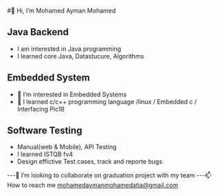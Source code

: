 #👋 Hi, I’m Mohamed Ayman Mohamed
## Java Backend
- I am interested in Java programming
- I learned core Java, Datastucure, Algorithms
## Embedded System
- 👀 I’m interested in Embedded Systems
- 🌱 I learned c/c++ programming language /linux / Embedded c / Interfacing Pic18 
## Software Testing
-   Manual(web & Mobile), API Testing
-   I learned ISTQB fv4
-   Design effictive Test cases, track and reporte bugs
 
---💞️ I’m looking to collaborate on graduation project with my team 
---📫 How to reach me mohamedaymanmohamedatia@gmail.com

<!---
MohamedAyman23/MohamedAyman23 is a ✨ special ✨ repository because its `README.md` (this file) appears on your GitHub profile.
You can click the Preview link to take a look at your changes.
--->
